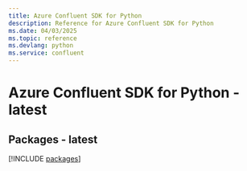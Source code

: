 ```yaml
---
title: Azure Confluent SDK for Python
description: Reference for Azure Confluent SDK for Python
ms.date: 04/03/2025
ms.topic: reference
ms.devlang: python
ms.service: confluent
---
```

# Azure Confluent SDK for Python - latest
## Packages - latest
[!INCLUDE [packages](confluent-index.md)]